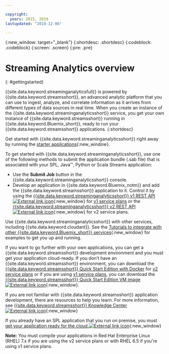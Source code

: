 ```yaml
---

copyright:
  years: 2015, 2019
lastupdated: "2018-12-06"

---
```


<!-- Attribute definitions -->
{:new_window: target="_blank"}
{:shortdesc: .shortdesc}
{:codeblock: .codeblock}
{:screen: .screen}
{:pre: .pre}


# Streaming Analytics overview
{: #gettingstarted}

{{site.data.keyword.streaminganalyticsfull}} is powered by {{site.data.keyword.streamsshort}}, an advanced analytic platform that you can use to ingest, analyze, and correlate information as it arrives from different types of data sources in real time. When you create an instance of the {{site.data.keyword.streaminganalyticsshort}} service, you get your own instance of {{site.data.keyword.streamsshort}} running in {{site.data.keyword.Bluemix_short}}, ready to run your {{site.data.keyword.streamsshort}} applications.
{:shortdesc}

Get started with {{site.data.keyword.streaminganalyticsshort}} right away by running the [starter applications](/docs/services/StreamingAnalytics/t_starter_app_deploy.html){:new_window}.

To get started with {{site.data.keyword.streaminganalyticsshort}}, use one of the following methods to submit the application bundle (.sab file) that is associated with your SPL, Java™, Python or Scala Streams application:
* Use the **Submit Job** button in the {{site.data.keyword.streaminganalyticsshort}} console.
* Develop an application in {{site.data.keyword.Bluemix_notm}} and add the {{site.data.keyword.streamsshort}} application to it. Control it by using the [{{site.data.keyword.streaminganalyticsshort}} v1 REST API ![External link icon](../../icons/launch-glyph.svg "External link icon")](https://{DomainName}/apidocs/streaming-analytics-v1){:new_window} for [v1 service plans](/docs/services/StreamingAnalytics/service_plans.html) or the [{{site.data.keyword.streaminganalyticsshort}} v2 REST API ![External link icon](../../icons/launch-glyph.svg "External link icon")](https://{DomainName}/apidocs/streaming-analytics-v2){:new_window} for v2 service plans.

Use {{site.data.keyword.streaminganalyticsshort}} with other services, including {{site.data.keyword.cloudant}}. See the [Tutorials to integrate with other {{site.data.keyword.Bluemix_short}} services](/docs/services/StreamingAnalytics/r_integrating_cloudant_rest.html){:new_window} for examples to get you up and running.

If you want to go further with your own applications, you can get a {{site.data.keyword.streamsshort}} development environment and you must get your application cloud-ready. If you don’t have an {{site.data.keyword.streamsshort}} environment, you can download the [{{site.data.keyword.streamsshort}} Quick Start Edition with Docker](https://www-01.ibm.com/marketing/iwm/iwm/web/preLogin.do?source=swg-ibmistvi) for [v2 service plans](/docs/services/StreamingAnalytics/service_plans.html) or if you are using [v1 service plans](/docs/services/StreamingAnalytics/service_plans.html), you can download the [{{site.data.keyword.streamsshort}} Quick Start Edition VM image ![External link icon](../../icons/launch-glyph.svg "External link icon")](http://ibmstreams.github.io/streamsx.documentation/docs/4.3/qse-intro/){:new_window}.

If you are not familiar with {{site.data.keyword.streamsshort}} application development, there are resources to help you learn. For more information, see [{{site.data.keyword.streamsshort}} Knowledge Center ![External link icon](../../icons/launch-glyph.svg "External link icon")](https://www.ibm.com/support/knowledgecenter/en/SSCRJU_4.3.0/com.ibm.streams.welcome.doc/doc/kc-homepage.html){:new_window}

If you already have an SPL application that you run on premise, you must [get your application ready for the cloud.![External link icon](../../icons/launch-glyph.svg "External link icon")](https://developer.ibm.com/streamsdev/docs/getting-spl-application-ready-cloud/){:new_window}

**Note:** You must compile your applications in Red Hat Enterprise Linux (RHEL) 7.x if you are using the v2 service plans or with RHEL 6.5 if you're using v1 service plans.

